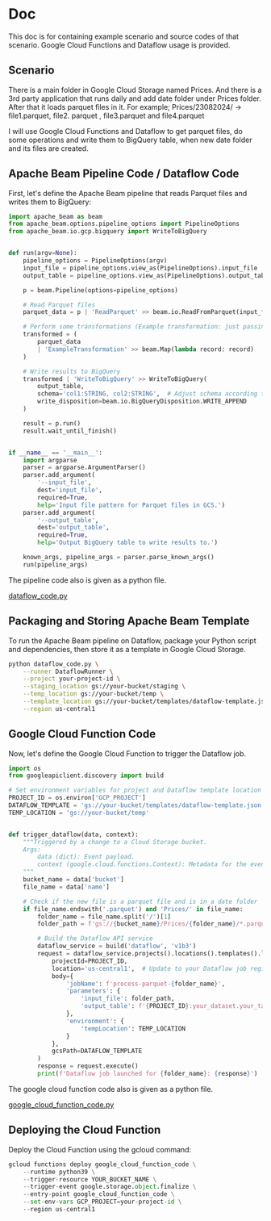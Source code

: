 # Doc
This doc is for containing example scenario and source codes of that scenario. 
Google Cloud Functions and Dataflow usage is provided.

## Scenario
There is a main folder in Google Cloud Storage named Prices. And there is a 3rd party application that runs daily 
and add date folder under Prices folder. After that it loads parquet files in it. 
For example; Prices/23082024/ -> file1.parquet, file2. parquet , file3.parquet and file4.parquet

I will use Google Cloud Functions and Dataflow to get parquet files, do some operations and write them to BigQuery table, 
when new date folder and its files are created.

## Apache Beam Pipeline Code / Dataflow Code

First, let's define the Apache Beam pipeline that reads Parquet files and writes them to BigQuery:

```python
import apache_beam as beam
from apache_beam.options.pipeline_options import PipelineOptions
from apache_beam.io.gcp.bigquery import WriteToBigQuery


def run(argv=None):
    pipeline_options = PipelineOptions(argv)
    input_file = pipeline_options.view_as(PipelineOptions).input_file
    output_table = pipeline_options.view_as(PipelineOptions).output_table

    p = beam.Pipeline(options=pipeline_options)

    # Read Parquet files
    parquet_data = p | 'ReadParquet' >> beam.io.ReadFromParquet(input_file)

    # Perform some transformations (Example transformation: just passing through the data)
    transformed = (
        parquet_data
        | 'ExampleTransformation' >> beam.Map(lambda record: record)
    )

    # Write results to BigQuery
    transformed | 'WriteToBigQuery' >> WriteToBigQuery(
        output_table,
        schema='col1:STRING, col2:STRING',  # Adjust schema according to your Parquet files
        write_disposition=beam.io.BigQueryDisposition.WRITE_APPEND
    )

    result = p.run()
    result.wait_until_finish()


if __name__ == '__main__':
    import argparse
    parser = argparse.ArgumentParser()
    parser.add_argument(
        '--input_file',
        dest='input_file',
        required=True,
        help='Input file pattern for Parquet files in GCS.')
    parser.add_argument(
        '--output_table',
        dest='output_table',
        required=True,
        help='Output BigQuery table to write results to.')

    known_args, pipeline_args = parser.parse_known_args()
    run(pipeline_args)
```

The pipeline code also is given as a python file.

[dataflow_code.py](https://github.com/AyberkYavuz/google_cloud_tools/blob/main/dataflow_code.py)

## Packaging and Storing Apache Beam Template

To run the Apache Beam pipeline on Dataflow, package your Python script and dependencies, then store it as a template in Google Cloud Storage.

```bash
python dataflow_code.py \
    --runner DataflowRunner \
    --project your-project-id \
    --staging_location gs://your-bucket/staging \
    --temp_location gs://your-bucket/temp \
    --template_location gs://your-bucket/templates/dataflow-template.json \
    --region us-central1
```

## Google Cloud Function Code

Now, let's define the Google Cloud Function to trigger the Dataflow job.

```python
import os
from googleapiclient.discovery import build

# Set environment variables for project and Dataflow template location
PROJECT_ID = os.environ['GCP_PROJECT']
DATAFLOW_TEMPLATE = 'gs://your-bucket/templates/dataflow-template.json'
TEMP_LOCATION = 'gs://your-bucket/temp'


def trigger_dataflow(data, context):
    """Triggered by a change to a Cloud Storage bucket.
    Args:
        data (dict): Event payload.
        context (google.cloud.functions.Context): Metadata for the event.
    """
    bucket_name = data['bucket']
    file_name = data['name']

    # Check if the new file is a parquet file and is in a date folder
    if file_name.endswith('.parquet') and 'Prices/' in file_name:
        folder_name = file_name.split('/')[1]
        folder_path = f'gs://{bucket_name}/Prices/{folder_name}/*.parquet'

        # Build the Dataflow API service
        dataflow_service = build('dataflow', 'v1b3')
        request = dataflow_service.projects().locations().templates().launch(
            projectId=PROJECT_ID,
            location='us-central1',  # Update to your Dataflow job region
            body={
                'jobName': f'process-parquet-{folder_name}',
                'parameters': {
                    'input_file': folder_path,
                    'output_table': f'{PROJECT_ID}:your_dataset.your_table',
                },
                'environment': {
                    'tempLocation': TEMP_LOCATION
                }
            },
            gcsPath=DATAFLOW_TEMPLATE
        )
        response = request.execute()
        print(f'Dataflow job launched for {folder_name}: {response}')
```

The google cloud function code also is given as a python file.

[google_cloud_function_code.py](https://github.com/AyberkYavuz/google_cloud_tools/blob/main/google_cloud_function_code.py)

## Deploying the Cloud Function

Deploy the Cloud Function using the gcloud command:

```python
gcloud functions deploy google_cloud_function_code \
    --runtime python39 \
    --trigger-resource YOUR_BUCKET_NAME \
    --trigger-event google.storage.object.finalize \
    --entry-point google_cloud_function_code \
    --set-env-vars GCP_PROJECT=your-project-id \
    --region us-central1
```
